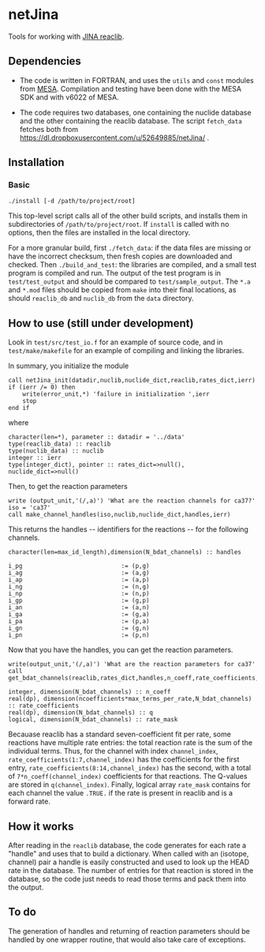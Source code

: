 # netJina
Tools for working with [JINA reaclib](https://groups.nscl.msu.edu/jina/reaclib/db/).

## Dependencies

*   The code is written in FORTRAN, and uses the `utils` and `const` modules from [MESA](http://mesa.sourceforge.net). Compilation and testing have been done with the MESA SDK and with v6022 of MESA.

*   The code requires two databases, one containing the nuclide database and the other containing the reaclib database.  The script `fetch_data` fetches both from https://dl.dropboxusercontent.com/u/52649885/netJina/ .

## Installation

### Basic

    ./install [-d /path/to/project/root]

This top-level script calls all of the other build scripts, and installs them in subdirectories of `/path/to/project/root`. If `install` is called with no options, then the files are installed in the local directory.

For a more granular build, first `./fetch_data`: if the data files are missing or have the incorrect checksum, then fresh copies are downloaded and checked. Then `./build_and_test`: the libraries are compiled, and a small test program is compiled and run.  The output of the test program is in `test/test_output` and should be compared to `test/sample_output`. The `*.a` and `*.mod` files should be copied from `make` into their final locations, as should `reaclib_db` and `nuclib_db` from the `data` directory.

## How to use (still under development)
Look in `test/src/test_io.f` for an example of source code, and in `test/make/makefile` for an example of compiling and linking the libraries.

In summary, you initialize the module

    call netJina_init(datadir,nuclib,nuclide_dict,reaclib,rates_dict,ierr)
    if (ierr /= 0) then
        write(error_unit,*) 'failure in initialization ',ierr
        stop
    end if

where
    
    character(len=*), parameter :: datadir = '../data'
    type(reaclib_data) :: reaclib
    type(nuclib_data) :: nuclib
    integer :: ierr
    type(integer_dict), pointer :: rates_dict=>null(), nuclide_dict=>null()
    
Then, to get the reaction parameters

    write (output_unit,'(/,a)') 'What are the reaction channels for ca37?'
    iso = 'ca37'
    call make_channel_handles(iso,nuclib,nuclide_dict,handles,ierr)

This returns the handles -- identifiers for the reactions -- for the following channels.

    character(len=max_id_length),dimension(N_bdat_channels) :: handles

	i_pg							:= (p,g)
	i_ag							:= (a,g)
	i_ap							:= (a,p)
	i_ng							:= (n,g)
	i_np							:= (n,p)
	i_gp							:= (g,p)
	i_an							:= (a,n)
	i_ga							:= (g,a)
	i_pa							:= (p,a)
	i_gn							:= (g,n)
	i_pn							:= (p,n)

Now that you have the handles, you can get the reaction parameters.

    write(output_unit,'(/,a)') 'What are the reaction parameters for ca37'
    call get_bdat_channels(reaclib,rates_dict,handles,n_coeff,rate_coefficients,q,rate_mask)

    integer, dimension(N_bdat_channels) :: n_coeff
    real(dp), dimension(ncoefficients*max_terms_per_rate,N_bdat_channels) :: rate_coefficients
    real(dp), dimension(N_bdat_channels) :: q
    logical, dimension(N_bdat_channels) :: rate_mask

Becauase reaclib has a standard seven-coefficient fit per rate, some reactions have multiple rate entries: the total reaction rate is the sum of the individual terms.  Thus, for the channel with index `channel_index`, `rate_coefficients(1:7,channel_index)` has the coefficients for the first entry, `rate_coefficients(8:14,channel_index)` has the second, with a total of `7*n_coeff(channel_index)` coefficients for that reactions.  The Q-values are stored in `q(channel_index)`. Finally, logical array `rate_mask` contains for each channel the value `.TRUE.` if the rate is present in reaclib and is a forward rate.
	
## How it works
After reading in the `reaclib` database, the code generates for each rate a "handle" and uses that to build a dictionary.  When called with an (isotope, channel) pair a handle is easily constructed and used to look up the HEAD rate in the database. The number of entries for that reaction is stored in the database, so the code just needs to read those terms and pack them into the output.

## To do
The generation of handles and returning of reaction parameters should be handled by one wrapper routine, that would also take care of exceptions.
